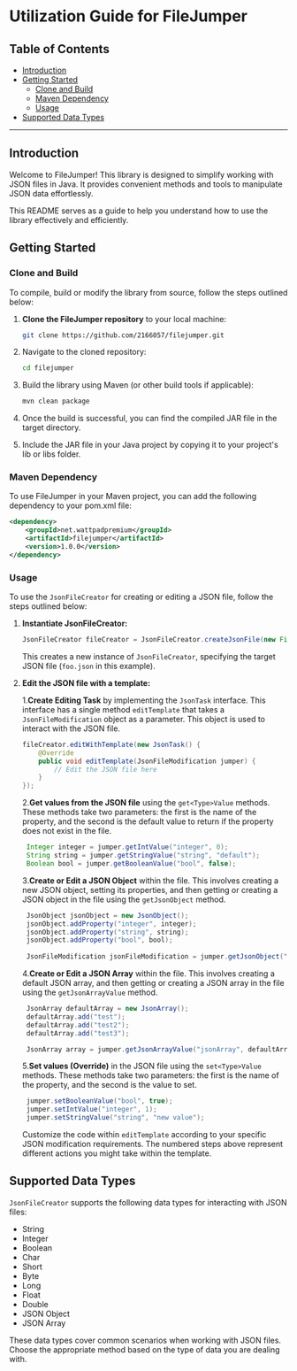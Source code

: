 # Utilization Guide for FileJumper

## Table of Contents
- [Introduction](#introduction)
- [Getting Started](#getting-started)
   - [Clone and Build](#clone-and-build)
   - [Maven Dependency](#maven-dependency)
   - [Usage](#usage)
- [Supported Data Types](#supported-data-types)

---

## Introduction

Welcome to FileJumper! This library is designed to simplify working with JSON files in Java. It provides convenient methods and tools to manipulate JSON data effortlessly.

This README serves as a guide to help you understand how to use the library effectively and efficiently.

## Getting Started

### Clone and Build

To compile, build or modify the library from source, follow the steps outlined below:

1. **Clone the FileJumper repository** to your local machine:

    ```bash
    git clone https://github.com/2166057/filejumper.git
    ```

2. Navigate to the cloned repository:

    ```bash
    cd filejumper
    ```

3. Build the library using Maven (or other build tools if applicable):

    ```bash
    mvn clean package
    ```

4. Once the build is successful, you can find the compiled JAR file in the target directory.

5. Include the JAR file in your Java project by copying it to your project's lib or libs folder.

### Maven Dependency

To use FileJumper in your Maven project, you can add the following dependency to your pom.xml file:

```xml
<dependency>
    <groupId>net.wattpadpremium</groupId>
    <artifactId>filejumper</artifactId>
    <version>1.0.0</version>
</dependency>
```

### Usage

To use the `JsonFileCreator` for creating or editing a JSON file, follow the steps outlined below:

1. **Instantiate JsonFileCreator:**

    ```java
    JsonFileCreator fileCreator = JsonFileCreator.createJsonFile(new File("./foo.json"));
    ```

   This creates a new instance of `JsonFileCreator`, specifying the target JSON file (`foo.json` in this example).

2. **Edit the JSON file with a template:**

   1.**Create Editing Task** by implementing the `JsonTask` interface. This interface has a single method `editTemplate` that takes a `JsonFileModification` object as a parameter. This object is used to interact with the JSON file.

    ```java
    fileCreator.editWithTemplate(new JsonTask() {
        @Override
        public void editTemplate(JsonFileModification jumper) {
            // Edit the JSON file here
        }
    });
    ```
   2.**Get values from the JSON file** using the `get<Type>Value` methods. These methods take two parameters: the first is the name of the property, and the second is the default value to return if the property does not exist in the file.

   ```java
    Integer integer = jumper.getIntValue("integer", 0);
    String string = jumper.getStringValue("string", "default");
    Boolean bool = jumper.getBooleanValue("bool", false);
    ```
   3.**Create or Edit a JSON Object** within the file. This involves creating a new JSON object, setting its properties, and then getting or creating a JSON object in the file using the `getJsonObject` method.

   ```java
    JsonObject jsonObject = new JsonObject();
    jsonObject.addProperty("integer", integer);
    jsonObject.addProperty("string", string);
    jsonObject.addProperty("bool", bool);
    
    JsonFileModification jsonFileModification = jumper.getJsonObject("jsonObject", jsonObject);
    ```

   4.**Create or Edit a JSON Array** within the file. This involves creating a default JSON array, and then getting or creating a JSON array in the file using the `getJsonArrayValue` method.

   ```java
    JsonArray defaultArray = new JsonArray();
    defaultArray.add("test");
    defaultArray.add("test2");
    defaultArray.add("test3");

    JsonArray array = jumper.getJsonArrayValue("jsonArray", defaultArray);
    ```

   5.**Set values (Override)** in the JSON file using the `set<Type>Value` methods. These methods take two parameters: the first is the name of the property, and the second is the value to set.

   ```java
    jumper.setBooleanValue("bool", true);
    jumper.setIntValue("integer", 1);
    jumper.setStringValue("string", "new value");
    ```

   Customize the code within `editTemplate` according to your specific JSON modification requirements. The numbered steps above represent different actions you might take within the template.

## Supported Data Types

`JsonFileCreator` supports the following data types for interacting with JSON files:

- String
- Integer
- Boolean
- Char
- Short
- Byte
- Long
- Float
- Double
- JSON Object
- JSON Array

These data types cover common scenarios when working with JSON files. Choose the appropriate method based on the type of data you are dealing with.

